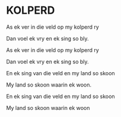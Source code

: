 # KOLPERD

As ek ver in die veld op my kolperd ry

Dan voel ek vry en ek sing so bly.

As ek ver in die veld op my kolperd ry

Dan voel ek vry en ek sing so bly.

En ek sing van die veld en my land so skoon

My land so skoon waarin ek woon.

En ek sing van die veld en my land so skoon

My land so skoon waarin ek woon

